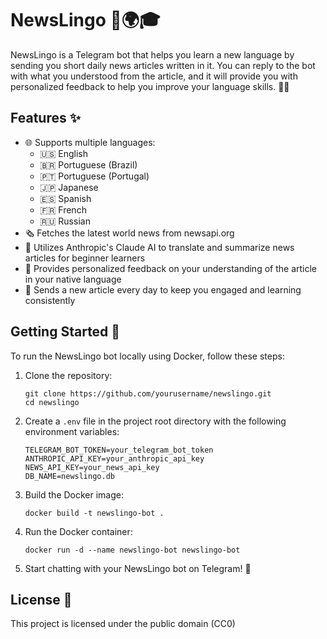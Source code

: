 # NewsLingo 📰🌍🎓

NewsLingo is a Telegram bot that helps you learn a new language by sending you short daily news articles written in it. You can reply to the bot with what you understood from the article, and it will provide you with personalized feedback to help you improve your language skills. 📝💡

## Features ✨

- 🌐 Supports multiple languages:
  - 🇺🇸 English
  - 🇧🇷 Portuguese (Brazil)
  - 🇵🇹 Portuguese (Portugal)
  - 🇯🇵 Japanese
  - 🇪🇸 Spanish
  - 🇫🇷 French
  - 🇷🇺 Russian
- 🗞️ Fetches the latest world news from newsapi.org
- 🤖 Utilizes Anthropic's Claude AI to translate and summarize news articles for beginner learners
- 💬 Provides personalized feedback on your understanding of the article in your native language
- 📅 Sends a new article every day to keep you engaged and learning consistently

## Getting Started 🚀

To run the NewsLingo bot locally using Docker, follow these steps:

1. Clone the repository:
   ```
   git clone https://github.com/yourusername/newslingo.git
   cd newslingo
   ```

2. Create a `.env` file in the project root directory with the following environment variables:
   ```
   TELEGRAM_BOT_TOKEN=your_telegram_bot_token
   ANTHROPIC_API_KEY=your_anthropic_api_key
   NEWS_API_KEY=your_news_api_key
   DB_NAME=newslingo.db
   ```

3. Build the Docker image:
   ```
   docker build -t newslingo-bot .
   ```

4. Run the Docker container:
   ```
   docker run -d --name newslingo-bot newslingo-bot
   ```

5. Start chatting with your NewsLingo bot on Telegram! 🎉

## License 📄

This project is licensed under the public domain (CC0)
